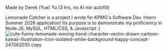 Made by Derek (Yue) Yu (3 hrs, no AI nor autofill)

Lemonade Catcher is a project I wrote for KPMG's Software Dev. Intern Summer 2026 application! Its purpose is to demonstrate my proficiency in Node.JS, MySQL, HTML/CSS, & Javascript :)
![cute-funny-lemonade-waving-hand-character-vector-drawn-cartoon-kawaii-illustration-icon-isolated-white-background-happy-concept-247562035 copy](https://github.com/user-attachments/assets/a01dcd37-58cf-489a-9a25-264a1807b160)
